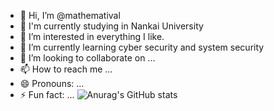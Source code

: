 - 👋 Hi, I’m @mathematival
- 🔭 I'm currently studying in Nankai University
- 👀 I’m interested in everything I like.
- 🌱 I’m currently learning cyber security and system security
- 💞️ I’m looking to collaborate on ...
- 📫 How to reach me ...
- 😄 Pronouns: ...
- ⚡ Fun fact: ...
![Anurag's GitHub stats](https://github-readme-stats.vercel.app/api?username=mathematival&show_icons=true&theme=radical)
<!---
mathematival/mathematival is a ✨ special ✨ repository because its `README.md` (this file) appears on your GitHub profile.
You can click the Preview link to take a look at your changes.
--->

